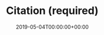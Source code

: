 ---
title: 'Citation (required)'
field: 'dcterms.bibliographicCitation'
slug: 'dcterms-bibliographicCitation'
description: 'Recommended practice is to include sufficient bibliographic detail to identify the resource as unambiguously as possible.'
required: True
policy: 'Free text.'
date: '2019-05-04T00:00:00+00:00'
---